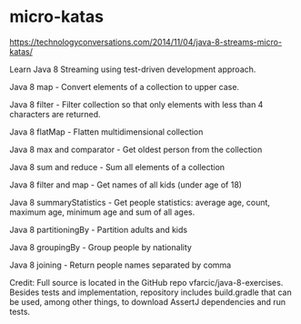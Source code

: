# micro-katas

https://technologyconversations.com/2014/11/04/java-8-streams-micro-katas/

Learn Java 8 Streaming using test-driven development approach.

Java 8 map - 
Convert elements of a collection to upper case.

Java 8 filter - 
Filter collection so that only elements with less than 4 characters are returned.

Java 8 flatMap - 
Flatten multidimensional collection

Java 8 max and comparator -
Get oldest person from the collection

Java 8 sum and reduce -
Sum all elements of a collection

Java 8 filter and map -
Get names of all kids (under age of 18)

Java 8 summaryStatistics -
Get people statistics: average age, count, maximum age, minimum age and sum of all ages.

Java 8 partitioningBy -
Partition adults and kids

Java 8 groupingBy - 
Group people by nationality

Java 8 joining -
Return people names separated by comma

Credit:
Full source is located in the GitHub repo vfarcic/java-8-exercises. Besides tests and implementation, repository includes build.gradle that can be used, among other things, to download AssertJ dependencies and run tests.

